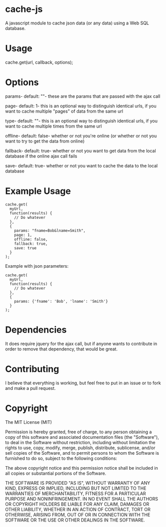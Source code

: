 cache-js
=====================

A javascript module to cache json data (or any data) using a Web SQL database.

Usage
=====================
cache.get(url, callback, options);

Options
=====================
params- default: ""- these are the params that are passed with the ajax call

page- default: 1- this is an optional way to distinguish identical urls, if you want to cache multiple "pages" of data from the same url

type- default: ""- this is an optional way to distinguish identical urls, if you want to cache multiple times from the same url

offline- default: false- whether or not you're online (or whether or not you want to try to get the data from online)

fallback- default: true- whether or not you want to get data from the local database if the online ajax call fails

save- default: true- whether or not you want to cache the data to the local database

Example Usage
=====================

    cache.get(
      myUrl,
      function(results) {
        // Do whatever
      },
      {
      	params: "fname=Bob&lname=Smith",
        page: 1,
        offline: false,
        fallback: true,
        save: true
      }
    );

Example with json parameters:

    cache.get(
      myUrl,
      function(results) {
        // Do whatever
      },
      {
        params: {'fname': 'Bob', 'lname': 'Smith'}
      }
    );

Dependencies
=====================
It does require jquery for the ajax call, but if anyone wants to contribute in order to remove that dependency, that would be great.


Contributing
=====================

I believe that everything is working, but feel free to put in an issue  or to fork and make a pull request.

Copyright
=====================

The MIT License (MIT)

Permission is hereby granted, free of charge, to any person obtaining a copy of
this software and associated documentation files (the "Software"), to deal in
the Software without restriction, including without limitation the rights to
use, copy, modify, merge, publish, distribute, sublicense, and/or sell copies of
the Software, and to permit persons to whom the Software is furnished to do so,
subject to the following conditions:

The above copyright notice and this permission notice shall be included in all
copies or substantial portions of the Software.

THE SOFTWARE IS PROVIDED "AS IS", WITHOUT WARRANTY OF ANY KIND, EXPRESS OR
IMPLIED, INCLUDING BUT NOT LIMITED TO THE WARRANTIES OF MERCHANTABILITY, FITNESS
FOR A PARTICULAR PURPOSE AND NONINFRINGEMENT. IN NO EVENT SHALL THE AUTHORS OR
COPYRIGHT HOLDERS BE LIABLE FOR ANY CLAIM, DAMAGES OR OTHER LIABILITY, WHETHER
IN AN ACTION OF CONTRACT, TORT OR OTHERWISE, ARISING FROM, OUT OF OR IN
CONNECTION WITH THE SOFTWARE OR THE USE OR OTHER DEALINGS IN THE SOFTWARE.
